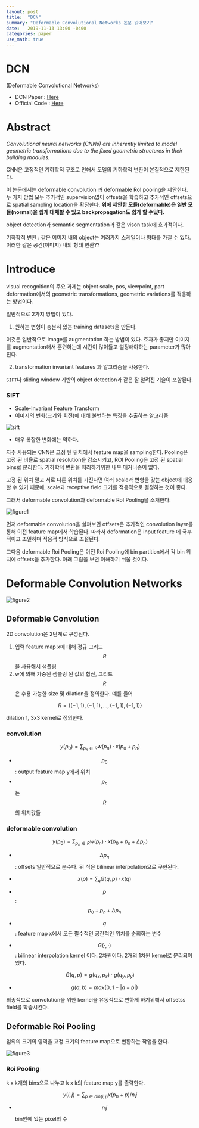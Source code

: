 ```yaml
---
layout: post
title:  "DCN"
summary: "Deformable Convolutional Networks 논문 읽어보기"
date:   2019-11-13 13:00 -0400
categories: paper
use_math: true
---
```


# DCN

(Deformable Convolutional Networks)

- DCN Paper : [Here](https://arxiv.org/abs/1703.06211)
- Official Code : [Here](https://github.com/msracver/Deformable-ConvNets)

# Abstract

*Convolutional neural networks (CNNs) are inherently limited to model geometric transformations due to the ﬁxed geometric structures in their building modules.*

CNN은 고정적인 기하학적 구조로 인해서 모델의 기하학적 변환이 본질적으로 제한된다.

이 논문에서는 deformable convolution 과 deformable RoI pooling을 제안한다. 두 가지 방법 모두 추가적인 supervision없이 offsets을 학습하고 추가적인 offsets으로 spatial sampling location을 확장한다. **위에 제안한 모듈(deformable)은 일반 모듈(normal)을 쉽게 대체할 수 있고 backpropagation도 쉽게 할 수있다.**

object detection과 semantic segmentation과 같은 vison task에 효과적이다.

기하학적 변환 : 같은 이미지 내의 object는 여러가지 스케일이나 형태를 가질 수 있다. 이러한 같은 공간(이미지) 내의 형태 변환??

# Introduce
visual recognition의 주요 과제는 object scale, pos, viewpoint, part deformation에서의 geometric transformations, geometric variations를 적응하는 방법이다.

일반적으로 2가지 방법이 있다.

1. 원하는 변형이 충분히 있는 training datasets을 만든다.

이것은 일반적으로 image를 augmentation 하는 방법이 있다. 효과가 좋지만 이미지를 augmentation해서 훈련하는데 시간이 많이들고 설정해야하는 parameter가 많아진다.

2. transformation invariant features 과 알고리즘을 사용한다.

`SIFT`나 sliding window 기반의 object detection과 같은 잘 알려진 기술이 포함된다.

### SIFT
- Scale-Invariant Feature Transform
- 이미지의 변화(크기와 회전)에 대해 불변하는 특징을 추출하는 알고리즘



![sift](https://github.com/jjeamin/jjeamin.github.io/raw/master/_posts/post_img/dcn/sift.jpg)



- 매우 복잡한 변화에는 약하다.

자주 사용되는 CNN은 고정 된 위치에서 feature map을 sampling한다. Pooling은 고정 된 비율로 spatial resolution을 감소시키고, ROI Pooling은 고정 된 spatial bins로 분리한다. 기하학적 변환을 처리하기위한 내부 매커니즘이 없다.

고정 된 위치 말고 서로 다른 위치를 가진다면 여러 scale과 변형을 갖는 object에 대응할 수 있기 때문에, scale과 receptive field 크기를 적응적으로 결정하는 것이 좋다.

그래서 deformable convolution과 deformable RoI Pooling을 소개한다.



![figure1](https://github.com/jjeamin/jjeamin.github.io/raw/master/_posts/post_img/dcn/figure1.jpg)



먼저 deformable convolution을 살펴보면 offsets은 추가적인 convolution layer를 통해 이전 feature map에서 학습된다. 따라서 deformation은 input feature 에 국부적이고 조밀하며 적응적 방식으로 조절된다.

그다음 deformable Roi Pooling은 이전 Roi Pooling에 bin partition에서 각 bin 위치에 offsets을 추가한다. 아래 그림을 보면 이해하기 쉬울 것이다.

# Deformable Convolution Networks



![figure2](https://github.com/jjeamin/jjeamin.github.io/raw/master/_posts/post_img/dcn/figure2.jpg)



## Deformable Convolution
2D convolution은 2단계로 구성된다.

1. 입력 feature map x에 대해 정규 그리드 $$R$$을 사용해서 샘플링
2. w에 의해 가중된 샘플링 된 값의 합산, 그리드 $$R$$은 수용 가능한 size 및 dilation을 정의한다. 예를 들어

$$R = \left \{ \left ( -1,1 \right ), \left ( -1,1 \right ),...,\left ( -1,1 \right ), \left ( -1,1 \right )  \right \}$$

dilation 1, 3x3 kernel로 정의한다.

### convolution

$$y(p_0) = \sum_{p_n \in R}w(p_n) \cdot x(p_0 + p_n)$$

- $$p_0$$ : output feature map y에서 위치
- $$p_n$$는 $$R$$의 위치값들

### deformable convolution

$$y(p_0) = \sum_{p_n \in R}w(p_n) \cdot x(p_0 + p_n + \Delta p_n)
$$

- $$\Delta p_n$$ : offsets 일반적으로 분수다. 위 식은 bilinear interpolation으로 구현된다.

- $$x(p) = \sum_q G(q,p) \cdot x(q)$$

- $$p$$ : $$p_0 + p_n + \Delta p_n$$

- $$q$$ : feature map x에서 모든 필수적인 공간적인 위치를 순회하는 변수

- $$G(·,·)$$ : bilinear interpolation kernel 이다. 2차원이다. 2개의 1차원 kernel로 분리되어있다.

$$G(q,p) = g(q_x,p_x) \cdot g(q_y,p_y)$$

- $$g(a,b) = max(0,1-|a - b|)$$

최종적으로 convolution을 위한 kernel을 유동적으로 변하게 하기위해서 offsetss field를 학습시킨다.

## Deformable Roi Pooling
임의의 크기의 영역을 고정 크기의 feature map으로 변환하는 작업을 한다.



![figure3](https://github.com/jjeamin/jjeamin.github.io/raw/master/_posts/post_img/dcn/figure3.jpg)



### Roi Pooling
k x k개의 bins으로 나누고 k x k의 feature map y를 출력한다.

$$y(i,j) = \sum_{p \in bin(i,j)} x(p_0 + p) / n_ij$$

- $$n_ij$$ bin안에 있는 pixel의 수

